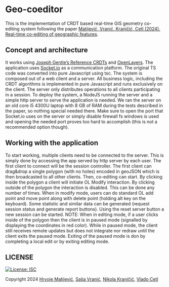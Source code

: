 # Geo-coeditor

This is the implementation of CRDT based real-time GIS geometry co-editing system following the
paper [Matijević, Vranić, Kranjčić, Cetl (2024). Real-time co-editing of geographic features](#).

## Concept and architecture
It works using [Joseph Gentle’s Reference CRDTs](https://github.com/josephg/reference-crdts) and
[OpenLayers](https://openlayers.org/). The application uses [Socket.io](https://socket.io/) as a communication
platform. The original TS code was converted into pure Javascript using tsc.
The system is composed out of a web client and a server. All business logic, including the CRDT
algorithms is implemented in pure Javascript and runs exclusively on the client. The server only
distributes operations to all clients participating in a session. To deploy the system, a NodeJS running
the server and a simple http server to serve the application is needed. We ran the server on an old
core i5 4300U laptop with 8 GB of RAM during the tests described in the paper, so nothing special
needed there. Make sure to open the port that Socket.io uses on the server or simply disable firewall
fs windows is used and opening the needed port proves too hard to accomplish (this is not a
recommended option though).

## Working with the application

To start working, multiple clients need to be connected to the server. This is simply done by
accessing the app served by http server by each user. The first client to connect will be the session
controller. The first client can drag&amp;drop a single polygon (with no holes) encoded in geoJSON which
is then broadcasted to all other clients. Then, co-editing can start.
By clicking inside the polygon a client will initiate OL Modify interaction. By clicking outside of the
polygon the interaction is disabled. This can be done any number of times.
When in modify mode, users can do standard OL add point and move point along with delete point
(holding alt key on the keyboard).
Some statistic and similar data can be generated (request session status and generate report
buttons). Using the reset server button a new session can be started.
NOTE: When in editing mode, if a user clicks inside of the polygon then the client is in paused mode
(signalled by displaying the coordinates in red color). While in paused mode, the client still receives
remote updates but does not integrate nor redraw until the client exits the paused mode. Exiting of
the paused mode is don by completing a local edit or by exiting editing mode.

## LICENSE

[![License: ISC](https://img.shields.io/badge/License-ISC-blue.svg)](https://opensource.org/licenses/ISC)

Copyright 2024 [Hrvoje Matijević](https://www.linkedin.com/in/hrvojematijevic/), [Saša Vranić](https://www.linkedin.com/in/svranic/), 
[Nikola Kranjčić](https://www.linkedin.com/in/nikolakranjcic/), [Vlado Cetl](https://www.linkedin.com/in/vlado-cetl-3ab37a7/)
